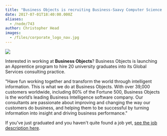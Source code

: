 ```yaml
---
title: "Business Objects is recruiting Business-Saavy Computer Science graduates!"
date: 2017-07-01T18:40:00.000Z
aliases:
  - /node/743
author: Christopher Head
images:
  - /files/corporate_logo_nav.jpg
---
```


![](/files/corporate_logo_nav.jpg)

Interested in working at **Business Objects**? Business Objects is launching an Apprentice program to hire 20 university graduates into its Global Services consulting practice.

"Have fun working together and transform the world through intelligent information. This is what we do at Business Objects. With over 39,000 customers worldwide, including 80% of the Fortune 500, Business Objects is the world’s leading Business Intelligence software company. Our consultants are passionate about improving and changing the way our customers do business, and helping them to be successful by turning information into insight and driving business performance."

If you've just graduated and you haven't quite found a job yet, [see the job description here](/files/bobj-job-posting.pdf).
